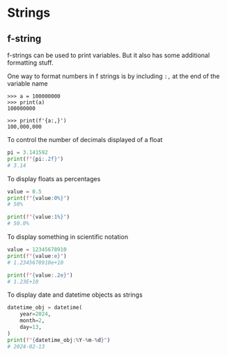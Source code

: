 # Strings

## f-string

f-strings can be used to print variables. But it also has some additional formatting stuff.

One way to format numbers in f strings is by including `:,` at the end of the variable name

``` text
>>> a = 100000000
>>> print(a)
100000000

>>> print(f'{a:,}')
100,000,000
```

To control the number of decimals displayed of a float

``` python
pi = 3.141592
print(f"{pi:.2f}")
# 3.14
```

To display floats as percentages

``` python
value = 0.5
print(f"{value:0%}")
# 50%

print(f"{value:1%}")
# 50.0%
```

To display something in scientific notation

``` python
value = 12345678910
print(f"{value:e}")
# 1.2345678910e+10

print(f"{value:.2e}")
# 1.23E+10
```

To display date and datetime objects as strings

``` python
datetime_obj = datetime(
    year=2024,
    month=2,
    day=13,
)
print(f"{datetime_obj:%Y-%m-%d}")
# 2024-02-13
```
